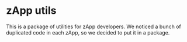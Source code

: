 # zApp utils

This is a package of utilities for zApp developers. We noticed a bunch of duplicated code in each zApp, so we decided to put it in a package.